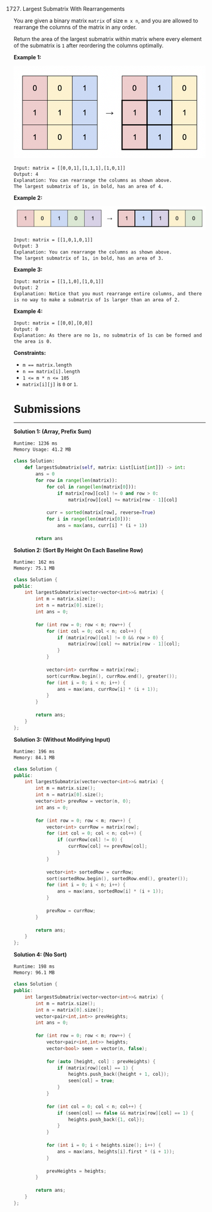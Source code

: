 1727. Largest Submatrix With Rearrangements

You are given a binary matrix `matrix` of size `m x n`, and you are allowed to rearrange the columns of the matrix in any order.

Return the area of the largest submatrix within matrix where every element of the submatrix is `1` after reordering the columns optimally.

 

**Example 1:**

![1727_screenshot-2020-12-30-at-40536-pm.png](img/1727_screenshot-2020-12-30-at-40536-pm.png)
```
Input: matrix = [[0,0,1],[1,1,1],[1,0,1]]
Output: 4
Explanation: You can rearrange the columns as shown above.
The largest submatrix of 1s, in bold, has an area of 4.
```

**Example 2:**

![1727_screenshot-2020-12-30-at-40852-pm.png](img/1727_screenshot-2020-12-30-at-40852-pm.png)
```
Input: matrix = [[1,0,1,0,1]]
Output: 3
Explanation: You can rearrange the columns as shown above.
The largest submatrix of 1s, in bold, has an area of 3.
```

**Example 3:**
```
Input: matrix = [[1,1,0],[1,0,1]]
Output: 2
Explanation: Notice that you must rearrange entire columns, and there is no way to make a submatrix of 1s larger than an area of 2.
```

**Example 4:**
```
Input: matrix = [[0,0],[0,0]]
Output: 0
Explanation: As there are no 1s, no submatrix of 1s can be formed and the area is 0.
```

**Constraints:**

* `m == matrix.length`
* `n == matrix[i].length`
* `1 <= m * n <= 105`
* `matrix[i][j]` is `0` or `1`.

# Submissions
---
**Solution 1: (Array, Prefix Sum)**
```
Runtime: 1236 ms
Memory Usage: 41.2 MB
```
```python
class Solution:
    def largestSubmatrix(self, matrix: List[List[int]]) -> int:
        ans = 0
        for row in range(len(matrix)):
            for col in range(len(matrix[0])):
                if matrix[row][col] != 0 and row > 0:
                    matrix[row][col] += matrix[row - 1][col]

            curr = sorted(matrix[row], reverse=True) 
            for i in range(len(matrix[0])):
                ans = max(ans, curr[i] * (i + 1))
        
        return ans
```

**Solution 2: (Sort By Height On Each Baseline Row)**
```
Runtime: 162 ms
Memory: 75.1 MB
```
```c++
class Solution {
public:
    int largestSubmatrix(vector<vector<int>>& matrix) {
        int m = matrix.size();
        int n = matrix[0].size();
        int ans = 0;
        
        for (int row = 0; row < m; row++) {
            for (int col = 0; col < n; col++) {
                if (matrix[row][col] != 0 && row > 0) {
                    matrix[row][col] += matrix[row - 1][col];
                }
            }
            
            vector<int> currRow = matrix[row];
            sort(currRow.begin(), currRow.end(), greater());
            for (int i = 0; i < n; i++) {
                ans = max(ans, currRow[i] * (i + 1));
            }
        }
        
        return ans;
    }
};
```

**Solution 3: (Without Modifying Input)**
```
Runtime: 196 ms
Memory: 84.1 MB
```
```c++
class Solution {
public:
    int largestSubmatrix(vector<vector<int>>& matrix) {
        int m = matrix.size();
        int n = matrix[0].size();
        vector<int> prevRow = vector(n, 0);
        int ans = 0;
        
        for (int row = 0; row < m; row++) {
            vector<int> currRow = matrix[row];
            for (int col = 0; col < n; col++) {
                if (currRow[col] != 0) {
                    currRow[col] += prevRow[col];
                }
            }
            
            vector<int> sortedRow = currRow;
            sort(sortedRow.begin(), sortedRow.end(), greater());
            for (int i = 0; i < n; i++) {
                ans = max(ans, sortedRow[i] * (i + 1));
            }
            
            prevRow = currRow;
        }

        return ans;
    }
};
```

**Solution 4: (No Sort)**
```
Runtime: 198 ms
Memory: 96.1 MB
```
```c++
class Solution {
public:
    int largestSubmatrix(vector<vector<int>>& matrix) {
        int m = matrix.size();
        int n = matrix[0].size();
        vector<pair<int,int>> prevHeights;
        int ans = 0;
        
        for (int row = 0; row < m; row++) {
            vector<pair<int,int>> heights;
            vector<bool> seen = vector(n, false);
            
            for (auto [height, col] : prevHeights) {
                if (matrix[row][col] == 1) {
                    heights.push_back({height + 1, col});
                    seen[col] = true;
                }
            }
            
            for (int col = 0; col < n; col++) {
                if (seen[col] == false && matrix[row][col] == 1) {
                    heights.push_back({1, col});
                }
            }
            
            for (int i = 0; i < heights.size(); i++) {
                ans = max(ans, heights[i].first * (i + 1));
            }
            
            prevHeights = heights;
        }

        return ans;
    }
};
```
